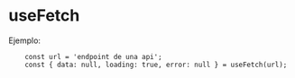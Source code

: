 # useFetch

Ejemplo:

```
    const url = 'endpoint de una api';
    const { data: null, loading: true, error: null } = useFetch(url);

```
